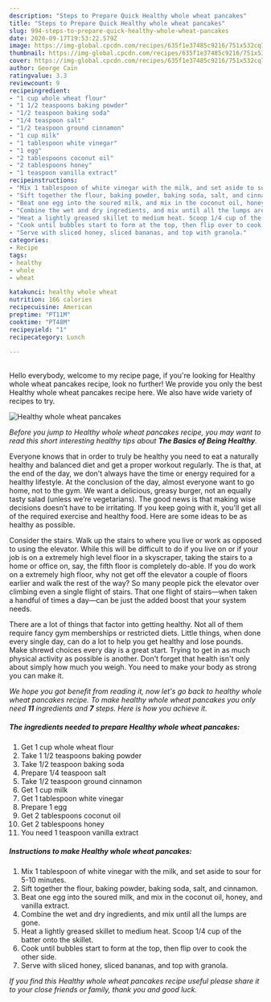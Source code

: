```yaml
---
description: "Steps to Prepare Quick Healthy whole wheat pancakes"
title: "Steps to Prepare Quick Healthy whole wheat pancakes"
slug: 994-steps-to-prepare-quick-healthy-whole-wheat-pancakes
date: 2020-09-17T19:53:22.579Z
image: https://img-global.cpcdn.com/recipes/635f1e37485c9216/751x532cq70/healthy-whole-wheat-pancakes-recipe-main-photo.jpg
thumbnail: https://img-global.cpcdn.com/recipes/635f1e37485c9216/751x532cq70/healthy-whole-wheat-pancakes-recipe-main-photo.jpg
cover: https://img-global.cpcdn.com/recipes/635f1e37485c9216/751x532cq70/healthy-whole-wheat-pancakes-recipe-main-photo.jpg
author: George Cain
ratingvalue: 3.3
reviewcount: 9
recipeingredient:
- "1 cup whole wheat flour"
- "1 1/2 teaspoons baking powder"
- "1/2 teaspoon baking soda"
- "1/4 teaspoon salt"
- "1/2 teaspoon ground cinnamon"
- "1 cup milk"
- "1 tablespoon white vinegar"
- "1 egg"
- "2 tablespoons coconut oil"
- "2 tablespoons honey"
- "1 teaspoon vanilla extract"
recipeinstructions:
- "Mix 1 tablespoon of white vinegar with the milk, and set aside to sour for 5-10 minutes."
- "Sift together the flour, baking powder, baking soda, salt, and cinnamon."
- "Beat one egg into the soured milk, and mix in the coconut oil, honey, and vanilla extract."
- "Combine the wet and dry ingredients, and mix until all the lumps are gone."
- "Heat a lightly greased skillet to medium heat. Scoop 1/4 cup of the batter onto the skillet."
- "Cook until bubbles start to form at the top, then flip over to cook the other side."
- "Serve with sliced honey, sliced bananas, and top with granola."
categories:
- Recipe
tags:
- healthy
- whole
- wheat

katakunci: healthy whole wheat 
nutrition: 166 calories
recipecuisine: American
preptime: "PT11M"
cooktime: "PT48M"
recipeyield: "1"
recipecategory: Lunch

---
```

<br>
Hello everybody, welcome to my recipe page, if you're looking for Healthy whole wheat pancakes recipe, look no further! We provide you only the best Healthy whole wheat pancakes recipe here. We also have wide variety of recipes to try.
<br>


![Healthy whole wheat pancakes](https://img-global.cpcdn.com/recipes/635f1e37485c9216/751x532cq70/healthy-whole-wheat-pancakes-recipe-main-photo.jpg)

<i>Before you jump to Healthy whole wheat pancakes recipe, you may want to read this short interesting healthy tips about <strong>The Basics of Being Healthy</strong>.</i>

Everyone knows that in order to truly be healthy you need to eat a naturally healthy and balanced diet and get a proper workout regularly. The  is that, at the end of the day, we don't always have the time or energy required for a healthy lifestyle. At the conclusion of the day, almost everyone want to go home, not to the gym. We want a delicious, greasy burger, not an equally tasty salad (unless we’re vegetarians). The good news is that making wise decisions doesn’t have to be irritating. If you keep going with it, you'll get all of the required exercise and healthy food. Here are some ideas to be as healthy as possible.

Consider the stairs. Walk up the stairs to where you live or work as opposed to using the elevator. While this will be difficult to do if you live on or if your job is on a extremely high level floor in a skyscraper, taking the stairs to a home or office on, say, the fifth floor is completely do-able. If you do work on a extremely high floor, why not get off the elevator a couple of floors earlier and walk the rest of the way? So many people pick the elevator over climbing even a single flight of stairs. That one flight of stairs—when taken a handful of times a day—can be just the added boost that your system needs. 

There are a lot of things that factor into getting healthy. Not all of them require fancy gym memberships or restricted diets. Little things, when done every single day, can do a lot to help you get healthy and lose pounds. Make shrewd choices every day is a great start. Trying to get in as much physical activity as possible is another. Don't forget that health isn't only about simply how much you weigh. You need to make your body as strong you can make it. 


<i>We hope you got benefit from reading it, now let's go back to healthy whole wheat pancakes recipe. To make healthy whole wheat pancakes you only need <strong>11</strong> ingredients and <strong>7</strong> steps. Here is how you achieve it.
</i>

##### The ingredients needed to prepare Healthy whole wheat pancakes:

1. Get 1 cup whole wheat flour
1. Take 1 1/2 teaspoons baking powder
1. Take 1/2 teaspoon baking soda
1. Prepare 1/4 teaspoon salt
1. Take 1/2 teaspoon ground cinnamon
1. Get 1 cup milk
1. Get 1 tablespoon white vinegar
1. Prepare 1 egg
1. Get 2 tablespoons coconut oil
1. Get 2 tablespoons honey
1. You need 1 teaspoon vanilla extract


##### Instructions to make Healthy whole wheat pancakes:

1. Mix 1 tablespoon of white vinegar with the milk, and set aside to sour for 5-10 minutes.
1. Sift together the flour, baking powder, baking soda, salt, and cinnamon.
1. Beat one egg into the soured milk, and mix in the coconut oil, honey, and vanilla extract.
1. Combine the wet and dry ingredients, and mix until all the lumps are gone.
1. Heat a lightly greased skillet to medium heat. Scoop 1/4 cup of the batter onto the skillet.
1. Cook until bubbles start to form at the top, then flip over to cook the other side.
1. Serve with sliced honey, sliced bananas, and top with granola.


<i>If you find this Healthy whole wheat pancakes recipe useful please share it to your close friends or family, thank you and good luck.</i>
